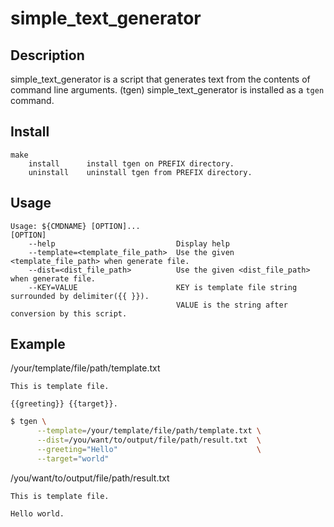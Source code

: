 # simple_text_generator

## Description
simple_text_generator is a script that generates text from the contents of command line arguments.
(tgen)
simple_text_generator is installed as a `tgen` command.

## Install

```
make
    install      install tgen on PREFIX directory.
    uninstall    uninstall tgen from PREFIX directory.
```

## Usage

```
Usage: ${CMDNAME} [OPTION]...
[OPTION]
    --help                           Display help
    --template=<template_file_path>  Use the given <template_file_path> when generate file.
    --dist=<dist_file_path>          Use the given <dist_file_path> when generate file.
    --KEY=VALUE                      KEY is template file string surrounded by delimiter({{ }}).
                                     VALUE is the string after conversion by this script.
```

## Example

/your/template/file/path/template.txt
```
This is template file.

{{greeting}} {{target}}.
```

```bash
$ tgen \
      --template=/your/template/file/path/template.txt \
      --dist=/you/want/to/output/file/path/result.txt  \
      --greeting="Hello"                               \
      --target="world"
```

/you/want/to/output/file/path/result.txt
```
This is template file.

Hello world.
```
